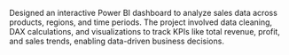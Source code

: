 Designed an interactive Power BI dashboard to analyze sales data across products, regions, and time periods. The project involved data cleaning, DAX calculations, and visualizations to track KPIs like total revenue, profit, and sales trends, enabling data-driven business decisions.
